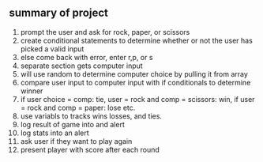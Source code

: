 ## summary of project

1. prompt the user and ask for rock, paper, or scissors
2. create conditional statements to determine whether or not the user has picked a valid input
3. else come back with error, enter r,p, or s
4. separate section gets computer input
5. will use random to determine computer choice by pulling it from array
6. compare user input to computer input with if conditionals to determine winner
7. if user choice = comp: tie, user = rock and comp = scissors: win, if user = rock and comp = paper: lose etc.
8. use variabls to tracks wins losses, and ties.
9. log result of game into and alert
10. log stats into an alert
11. ask user if they want to play again
12. present player with score after each round
